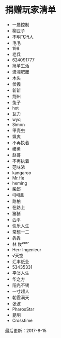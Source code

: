 # 捐赠玩家清单

* 一晨控制
* 柳亚子
* 不明飞行人
* 毛毛
* 196
* 老兵
* 624091777
* 简单生活
* 潇湘肥雁
* 木头
* 伏羲
* 新新
* 荆州
* 兔子
* hot
* 瓦力
* wyq
* Simon
* 甲壳虫
* 飒爽
* 不再执着
* 绪勇
* 赵哥
* 不再执着
* 范味浓
* kangaroo
* Mr.He
* heming
* 柴郎
* 때때로
* 路柏
* 在路上
* 猪猪
* 西平
* 快乐人生
* 常想一二
* 犇犇
* 林 俊²⁰¹⁷
* Herr Ingenieur
* √天空
* 汇丰纸业
* 53435331
* 平淡人生
* 华之方
* 阳光不锈
* 一寸超人
* 朝霞满天
* 张波
* PharosStar
* 昆明
* Crosstime



最后更新：2017-8-15

